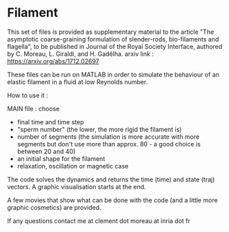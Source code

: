 # Filament

This set of files is provided as supplementary material to the article "The asymptotic coarse-graining formulation of slender-rods, bio-filaments and flagella", to be published in Journal of the Royal Society Interface, authored by C. Moreau, L. Giraldi, and H. Gadêlha.
arxiv link : https://arxiv.org/abs/1712.02697

These files can be run on MATLAB in order to simulate the behaviour of an elastic filament in a fluid at low Reynolds number.

How to use it :

MAIN file : choose 
- final time and time step
- "sperm number" (the lower, the more rigid the filament is)
- number of segments (the simulation is more accurate with more segments but don't use more than approx. 80 - a good choice is between 20 and 40)
- an initial shape for the filament
- relaxation, oscillation or magnetic case

The code solves the dynamics and returns the time (time) and state (traj) vectors.
A graphic visualisation starts at the end. 

A few movies that show what can be done with the code (and a little more graphic cosmetics) are provided.

If any questions contact me at clement dot moreau at inria dot fr

